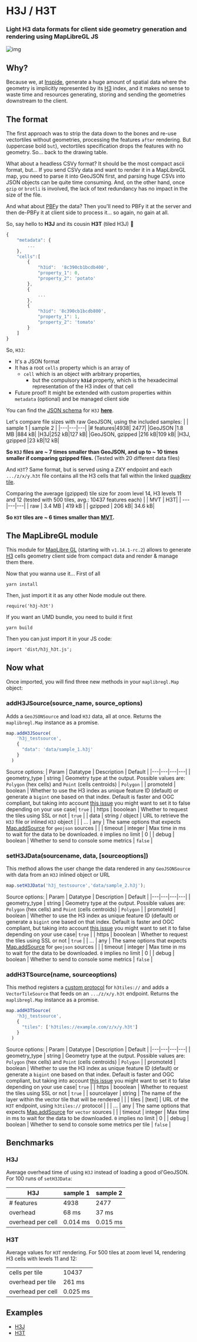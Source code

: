 # H3J / H3T
### Light H3 data formats for client side geometry generation and rendering using MapLibreGL JS

![img](sample.png)
## Why?

Because we, at [Inspide](https://www.inspide.com), generate a huge amount of spatial data where the geometry is implicitly represented by its [H3](https://h3geo.org/) index, and it makes no sense to waste time and resources generating, storing and sending the geometries downstream to the client.

## The format

The first approach was to strip the data down to the bones and re-use vectortiles without geometries, processing the features `after` rendering. But (uppercase bold `but`), vectortiles specification drops the features with no geometry. So... back to the drawing table.

What about a headless CSVy format? It should be the most compact ascii format, but... If you send CSVy data and want to render it in a MapLibreGL map, you need to parse it into GeoJSON first, and parsing huge CSVs into JSON objects can be quite time consuming. And, on the other hand, once `gzip` or `brotli` is involved, the lack of text redundancy has no impact in the size of the file.

And what about [PBF](https://developers.google.com/protocol-buffers)y the data? Then you'll need to PBFy it at the server and then de-PBFy it at client side to process it... so again, no gain at all.

So, say hello to **H3J** and its cousin **H3T** (tiled H3J) :wave:

```javascript
{
    "metadata": {
        ...
    },
    "cells":[
        {
            "h3id":  '8c390cb1bcdb400',
            "property_1": 0,
            "property_2": 'potato'
        },
        {
            ...
        },
        {
            "h3id": '8c390cb1bcdb800',
            "property_1": 1,
            "property_2": 'tomato'
        }
    ]
}
```

So, `H3J`:

* It's a JSON format
* It has a root `cells` property which is an array of
   * `cell` which is an object with arbitrary properties, 
     * but the compulsory **`h3id`** property, which is the hexadecimal representation of the H3 index of that cell
* Future proof! It might be extended with custom properties within `metadata` (optional) and be managed client side 

You can find the [JSON schema](https://json-schema.org/) for `H3J` [**here**](h3j.schema.json).

Let's compare file sizes with raw GeoJSON, using the included samples:
|  | sample 1 | sample 2 |
|---|---|---|
|# features|4938| 2477|
|GeoJSON |1.8 MB |884 kB|
|H3J|252 kB|127 kB|
|GeoJSON, gzipped |216 kB|109 kB|
|H3J, gzipped |23 kB|12 kB|

**So `H3J` files are ~ 7 times smaller than GeoJSON, and up to ~ 10 times smaller if comparing gzipped files.** (Tested with 20 different data files)

And `H3T`? Same format, but is served using a ZXY endpoint and each `.../z/x/y.h3t` file contains all the H3 cells that fall within the linked [quadkey tile](https://docs.microsoft.com/en-us/bingmaps/articles/bing-maps-tile-system).

Comparing the average (gzipped) tile size for zoom level 14, H3 levels 11 and 12 (tested with 500 tiles, avg.: 10437 features each)
| | MVT |  H3T|
| --- |---|---|
| raw | 3.4 MB | 419 kB |
| gzipped | 206 kB| 34.6 kB|

**So `H3T` tiles are ~ 6 times smaller than [MVT](https://github.com/mapbox/vector-tile-spec).**

<!-- One of the side effects of `H3T` format is that **you can add object and array properties to your features!!** To do so using MVT you need to serialize the object server-side to add the info as a text property of the feature (as per MVT specs), and then deserialize it at the client in order to use the info within that property.  -->
## The MapLibreGL module

This module for [MapLibre GL](https://github.com/MapLibre/maplibre-gl-js) (starting with `v1.14.1-rc.2`) allows to generate [H3](https://h3geo.org/) cells geometry client side from compact data and render & manage them there.

Now that you wanna use it... First of all

`yarn install`

Then, just import it it as any other Node module out there.

`require('h3j-h3t')`

If you want an UMD bundle, you need to build it first

`yarn build`

Then you can just import it in your JS code:

`import 'dist/h3j_h3t.js';`

## Now what

Once imported, you will find three new methods in your `maplibregl.Map` object: 

### addH3JSource(source_name, source_options)

Adds a `GeoJSONSource` and load `H3J` data, all at once. Returns the `maplibregl.Map`  instance as a promise.
```javascript
map.addH3JSource(
    'h3j_testsource',
    {
      "data": 'data/sample_1.h3j'
    }
  )
```
Source options:
| Param | Datatype |  Description | Default |
|---|---|---|---|
| geometry_type | string | Geometry type at the output. Possible values are: `Polygon` (hex cells) and `Point` (cells centroids) | `Polygon` |
| promoteId | boolean | Whether to use the H3 index as unique feature ID (default) or generate a `bigint` one based on that index. Default is faster and OGC compliant, but taking into account [this issue](https://github.com/mapbox/mapbox-gl-js/issues/10257) you might want to set it to false depending on your use case| `true` |
| https | booolean | Whether to request the tiles using SSL or not | `true` |
| data | string / object | URL to retrieve the `H3J` file or inlined `H3J` object |  |
| ... | any | The same options that expects [Map.addSource](https://maplibre.org/maplibre-gl-js-docs/api/sources/#geojsonsource) for `geojson` sources |  |
| timeout | integer | Max time in ms to wait for the data to be downloaded. `0` implies no limit | 0 |
| debug | boolean | Whether to send to console some metrics | `false` |

### setH3JData(sourcename, data, [sourceoptions])

This method allows the user change the data rendered in any `GeoJSONSource` with data from an `H3J` inlined object or URL

```javascript
map.setH3JData('h3j_testsource','data/sample_2.h3j');
```
Source options:
| Param | Datatype |  Description | Default |
|---|---|---|---|
| geometry_type | string | Geometry type at the output. Possible values are: `Polygon` (hex cells) and `Point` (cells centroids) | `Polygon` |
| promoteId | boolean | Whether to use the H3 index as unique feature ID (default) or generate a `bigint` one based on that index. Default is faster and OGC compliant, but taking into account [this issue](https://github.com/mapbox/mapbox-gl-js/issues/10257) you might want to set it to false depending on your use case| `true` |
| https | booolean | Whether to request the tiles using SSL or not | `true` |
| ... | any | The same options that expects [Map.addSource](https://maplibre.org/maplibre-gl-js-docs/api/sources/#geojsonsource) for `geojson` sources |  |
| timeout | integer | Max time in ms to wait for the data to be downloaded. `0` implies no limit | 0 |
| debug | boolean | Whether to send to console some metrics | `false` |


### addH3TSource(name, sourceoptions)

This method registers a [custom protocol](https://github.com/maplibre/maplibre-gl-js/pull/30) for `h3tiles://`  and adds a `VectorTileSource` that feeds on an `.../z/x/y.h3t` endpoint. Returns the `maplibregl.Map`  instance as a promise.

```javascript
map.addH3TSource(
    'h3j_testsource',
    {
      "tiles": ['h3tiles://example.com/z/x/y.h3t']
    }
  )
```

Source options:
| Param | Datatype |  Description | Default |
|---|---|---|---|
| geometry_type | string | Geometry type at the output. Possible values are: `Polygon` (hex cells) and `Point` (cells centroids) | `Polygon` |
| promoteId | boolean | Whether to use the H3 index as unique feature ID (default) or generate a `bigint` one based on that index. Default is faster and OGC compliant, but taking into account [this issue](https://github.com/mapbox/mapbox-gl-js/issues/10257) you might want to set it to false depending on your use case| `true` |
| https | booolean | Whether to request the tiles using SSL or not | `true` |
| sourcelayer | string | The name of the layer within the vector tile that will be rendered |  |
| tiles | [text] | URL of the `H3T` endpoint, using `h3tiles://` protocol | |
| ... | any | The same options that expects [Map.addSource](https://maplibre.org/maplibre-gl-js-docs/api/map/#map#addsource) for `vector` sources |  |
| timeout | integer | Max time in ms to wait for the data to be downloaded. `0` implies no limit | 0 |
| debug | boolean | Whether to send to console some metrics per tile | `false` |

## Benchmarks

### H3J
Average overhead time of using `H3J` instead of loading a good ol'GeoJSON. For 100 runs of `setH3JData`:

| H3J | sample 1 | sample 2 |
|---|---|---|
|# features|4938| 2477|
|overhead |68 ms|37 ms|
|overhead per cell|0.014 ms|0.015 ms|

### H3T
Average values for `H3T` rendering. For 500 tiles at zoom level 14, rendering H3 cells with levels 11 and 12:

|   |   | 
|---|---|
|cells per tile|10437|
|overhead per tile| 261 ms |
|overhead per cell| 0.025 ms |

## Examples
* [H3J](https://inspide.github.io/h3j-h3t/examples/h3j/index.html)
* [H3T](https://inspide.github.io/h3j-h3t/examples/h3j/index.html)